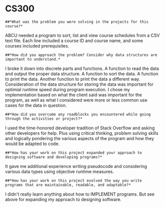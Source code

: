 # CS300

    ##*What was the problem you were solving in the projects for this course?*
ABCU needed a program to sort, list and view course schedules from a CSV text file. Each line included a course ID and course name, and some courses included prerequisites.

    ##*How did you approach the problem? Consider why data structures are important to understand.*
I broke it down into discrete parts and functions. A function to read the data and output the proper data structure. A function to sort the data. A function to print the data. Another function to print the data a different way. Consideration of the data structure for storing the data was important for optimial runtime speed during program execution. I chose my implementation based on what the client said was important for the program, as well as what I considered were more or less common use cases for the data in question.

    ##*How did you overcome any roadblocks you encountered while going through the activities or project?*
I used the time-honored developer tradition of Stack Overflow and asking other developers for help. Plus using critical thinking, problem solving skills and logically pondering the various aspects of the program and how they would be adapted to code.

    ##*How has your work on this project expanded your approach to designing software and developing programs?*
It gave me additional experience writing pseudocode and considering various data types using objective runtime measures.

    ##*How has your work on this project evolved the way you write programs that are maintainable, readable, and adaptable?*
I didn't really learn anything about how to IMPLEMENT programs. But see above for expanding my approach to designing software.
